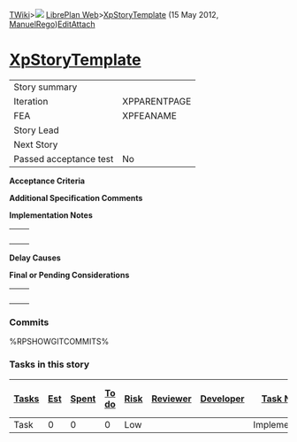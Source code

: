 [TWiki](Main_WebHome)&gt;![](/twiki/pub/TWiki/TWikiDocGraphics/web-bg-small.gif) [LibrePlan Web](LibrePlan_WebHome)&gt;[XpStoryTemplate](LibrePlan_XpStoryTemplate "Topic revision: 6 (15 May 2012 - 17:05:45)") (15 May 2012, [ManuelRego](Main_ManuelRego))[Edit](LibrePlan_XpStoryTemplate?t=1520343736 "Edit this topic text")[Attach](/twiki/bin/attach/LibrePlan/XpStoryTemplate "Attach an image or document to this topic")  

 [XpStoryTemplate](LibrePlan_XpStoryTemplate)
=============================================

|                        |              |
|------------------------|--------------|
| Story summary          |              |
| Iteration              | XPPARENTPAGE |
| FEA                    | XPFEANAME    |
| Story Lead             |              |
| Next Story             |              |
| Passed acceptance test | No           |

**Acceptance Criteria**

**Additional Specification Comments**

**Implementation Notes**

|     |     |
|-----|-----|
|     |     |

**Delay Causes**

**Final or Pending Considerations**

|     |     |
|-----|-----|
|     |     |

###  Commits

%RPSHOWGITCOMMITS%

###  Tasks in this story

| [Tasks](LibrePlan_XpStoryTemplate?sortcol=0;table=2;up=0#sorted_table "Sort by this column") | [Est](LibrePlan_XpStoryTemplate?sortcol=1;table=2;up=0#sorted_table "Sort by this column") | [Spent](LibrePlan_XpStoryTemplate?sortcol=2;table=2;up=0#sorted_table "Sort by this column") | [To do](LibrePlan_XpStoryTemplate?sortcol=3;table=2;up=0#sorted_table "Sort by this column") | [Risk](LibrePlan_XpStoryTemplate?sortcol=4;table=2;up=0#sorted_table "Sort by this column") | [Reviewer](LibrePlan_XpStoryTemplate?sortcol=5;table=2;up=0#sorted_table "Sort by this column") | [Developer](LibrePlan_XpStoryTemplate?sortcol=6;table=2;up=0#sorted_table "Sort by this column") | [Task Name](LibrePlan_XpStoryTemplate?sortcol=7;table=2;up=0#sorted_table "Sort by this column") | [Start Date](LibrePlan_XpStoryTemplate?sortcol=8;table=2;up=0#sorted_table "Sort by this column") | [Est End Date](LibrePlan_XpStoryTemplate?sortcol=9;table=2;up=0#sorted_table "Sort by this column") | [End Date](LibrePlan_XpStoryTemplate?sortcol=10;table=2;up=0#sorted_table "Sort by this column") |
|----------------------------------------------------------------------------------------------|--------------------------------------------------------------------------------------------|----------------------------------------------------------------------------------------------|----------------------------------------------------------------------------------------------|---------------------------------------------------------------------------------------------|-------------------------------------------------------------------------------------------------|--------------------------------------------------------------------------------------------------|--------------------------------------------------------------------------------------------------|---------------------------------------------------------------------------------------------------|-----------------------------------------------------------------------------------------------------|--------------------------------------------------------------------------------------------------|
| Task                                                                                         | 0                                                                                          | 0                                                                                            | 0                                                                                            | Low                                                                                         |                                                                                                 |                                                                                                  | Implementation                                                                                   |                                                                                                   |                                                                                                     |                                                                                                  |
